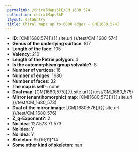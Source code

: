 ```yaml
--- 
 permalink: /chiralMaps6kE/CM_1680_574 
 collection: chiralMaps6kE
 layout: dataEntry
 title: Chiral maps up to 6000 edges - CM[1680;574]
---
```


- **ID**: [CM[1680;574]]({{ site.url }}/test/CM_1680_574)
- **Genus of the underlying surface**: 817
- **Length of the face**: 105
- **Valency**: 210
- **Length of the Petrie polygon**: 4
- **Is the automorphism group solvable?**: S
- **Number of vertices**: 16
- **Number of edges**: 1680
- **Number of faces**: 32
- **The map is self-**: none
- **Dual map**: [CM[1680;575]]({{ site.url }}/test/CM_1680_575)
- **Mirror (enantihomorphic) map**: [CM[1680;573]]({{ site.url }}/test/CM_1680_573)
- **Dual of the mirror image**: [CM[1680;576]]({{ site.url }}/test/CM_1680_576)
- **Z_q-Exponent?**: 2
- **No idea**:  127:573 71:573
- **No idea**: Y
- **No idea**: Y
- **Skeleton**: Sk(16;11)^14
- **Some other kind of skeleton**: nan
